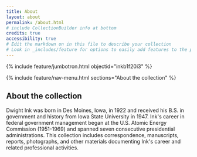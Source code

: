 ```yaml
---
title: About
layout: about
permalink: /about.html
# include CollectionBuilder info at bottom
credits: true
accessibility: true
# Edit the markdown on in this file to describe your collection
# Look in _includes/feature for options to easily add features to the page
---
```


{% include feature/jumbotron.html objectid="inkb1f20i3" %} 

{% include feature/nav-menu.html sections="About the collection" %}

## About the collection
 Dwight Ink was born in Des Moines, Iowa, in 1922 and received his B.S. in government and history from Iowa State University in 1947. Ink's career in federal government management began at the U.S. Atomic Energy Commission (1951-1969) and spanned seven consecutive presidential administrations. This collection includes correspondence, manuscripts, reports, photographs, and other materials documenting Ink's career and related professional activities.

